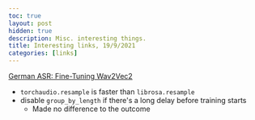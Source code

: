 ```yaml
---
toc: true
layout: post
hidden: true
description: Misc. interesting things.
title: Interesting links, 19/9/2021
categories: [links]
---
```


[German ASR: Fine-Tuning Wav2Vec2](https://discuss.huggingface.co/t/german-asr-fine-tuning-wav2vec2/4558/12)
- `torchaudio.resample` is faster than `librosa.resample`
- disable `group_by_length` if there's a long delay before training starts
  - Made no difference to the outcome

